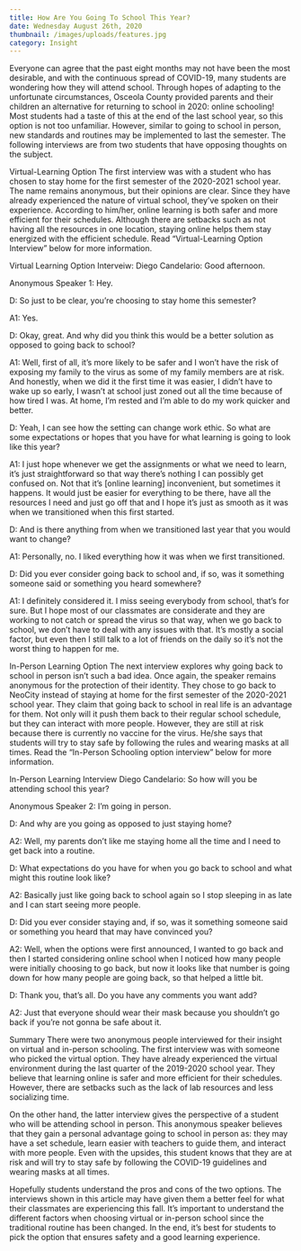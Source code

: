 ```yaml
---
title: How Are You Going To School This Year?
date: Wednesday August 26th, 2020
thumbnail: /images/uploads/features.jpg
category: Insight
---
```

Everyone can agree that the past eight months may not have been the most desirable, and with the continuous spread of COVID-19, many students are wondering how they will attend school. Through hopes of adapting to the unfortunate circumstances, Osceola County provided parents and their children an alternative for returning to school in 2020: online schooling! Most students had a taste of this at the end of the last school year, so this option is not too unfamiliar. However, similar to going to school in person, new standards and routines may be implemented to last the semester. The following interviews are from two students that have opposing thoughts on the subject.

Virtual-Learning Option
The first interview was with a student who has chosen to stay home for the first semester of the 2020-2021 school year. The name remains anonymous, but their opinions are clear. Since they have already experienced the nature of virtual school, they’ve spoken on their experience. According to him/her, online learning is both safer and more efficient for their schedules. Although there are setbacks such as not having all the resources in one location, staying online helps them stay energized with the efficient schedule. Read “Virtual-Learning Option Interview” below for more information.

Virtual Learning Option Interveiw:
Diego Candelario: Good afternoon.

Anonymous Speaker 1: Hey.

D: So just to be clear, you’re choosing to stay home this semester?

A1: Yes.

D: Okay, great. And why did you think this would be a better solution as opposed to going back to school?

A1: Well, first of all, it’s more likely to be safer and I won’t have the risk of exposing my family to the virus as some of my family members are at risk. And honestly, when we did it the first time it was easier, I didn’t have to wake up so early, I wasn’t at school just zoned out all the time because of how tired I was. At home, I’m rested and I’m able to do my work quicker and better.

D: Yeah, I can see how the setting can change work ethic. So what are some expectations or hopes that you have for what learning is going to look like this year?

A1: I just hope whenever we get the assignments or what we need to learn, it’s just straightforward so that way there’s nothing I can possibly get confused on. Not that it’s [online learning] inconvenient, but sometimes it happens. It would just be easier for everything to be there, have all the resources I need and just go off that and I hope it’s just as smooth as it was when we transitioned when this first started.

D: And is there anything from when we transitioned last year that you would want to change?

A1: Personally, no. I liked everything how it was when we first transitioned.

D: Did you ever consider going back to school and, if so, was it something someone said or something you heard somewhere?

A1: I definitely considered it. I miss seeing everybody from school, that’s for sure. But I hope most of our classmates are considerate and they are working to not catch or spread the virus so that way, when we go back to school, we don’t have to deal with any issues with that. It’s mostly a social factor, but even then I still talk to a lot of friends on the daily so it’s not the worst thing to happen for me.

In-Person Learning Option
The next interview explores why going back to school in person isn’t such a bad idea. Once again, the speaker remains anonymous for the protection of their identity. They chose to go back to NeoCity instead of staying at home for the first semester of the 2020-2021 school year. They claim that going back to school in real life is an advantage for them. Not only will it push them back to their regular school schedule, but they can interact with more people. However, they are still at risk because there is currently no vaccine for the virus. He/she says that students will try to stay safe by following the rules and wearing masks at all times. Read the “In-Person Schooling option interview” below for more information.

In-Person Learning Interview
Diego Candelario: So how will you be attending school this year?

Anonymous Speaker 2: I’m going in person.

D: And why are you going as opposed to just staying home?

A2: Well, my parents don’t like me staying home all the time and I need to get back into a routine.

D: What expectations do you have for when you go back to school and what might this routine look like?

A2: Basically just like going back to school again so I stop sleeping in as late and I can start seeing more people.

D: Did you ever consider staying and, if so, was it something someone said or something you heard that may have convinced you?

A2: Well, when the options were first announced, I wanted to go back and then I started considering online school when I noticed how many people were initially choosing to go back, but now it looks like that number is going down for how many people are going back, so that helped a little bit.

D: Thank you, that’s all. Do you have any comments you want add?

A2: Just that everyone should wear their mask because you shouldn’t go back if you’re not gonna be safe about it.

Summary
There were two anonymous people interviewed for their insight on virtual and in-person schooling. The first interview was with someone who picked the virtual option. They have already experienced the virtual environment during the last quarter of the 2019-2020 school year. They believe that learning online is safer and more efficient for their schedules. However, there are setbacks such as the lack of lab resources and less socializing time.

On the other hand, the latter interview gives the perspective of a student who will be attending school in person. This anonymous speaker believes that they gain a personal advantage going to school in person as: they may have a set schedule, learn easier with teachers to guide them, and interact with more people. Even with the upsides, this student knows that they are at risk and will try to stay safe by following the COVID-19 guidelines and wearing masks at all times.

Hopefully students understand the pros and cons of the two options. The interviews shown in this article may have given them a better feel for what their classmates are experiencing this fall. It’s important to understand the different factors when choosing virtual or in-person school since the traditional routine has been changed. In the end, it’s best for students to pick the option that ensures safety and a good learning experience.

